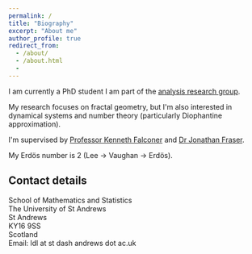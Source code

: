 ```yaml
---
permalink: /
title: "Biography"
excerpt: "About me"
author_profile: true
redirect_from:
  - /about/
  - /about.html
  -
---
```


I am currently a PhD student I am part of the [analysis research group](http://www.mcs.st-andrews.ac.uk/pg/pure/Analysis/).

My research focuses on fractal geometry, but I'm also interested in dynamical systems and number theory (particularly Diophantine approximation).

I'm supervised by [Professor Kenneth Falconer](http://www.mcs.st-and.ac.uk/~kenneth/) and [Dr Jonathan Fraser](http://www.mcs.st-andrews.ac.uk/~jmf32/).

My Erdös number is 2 (Lee → Vaughan → Erdös).

## Contact details

School of Mathematics and Statistics  
The University of St Andrews  
St Andrews  
KY16 9SS  
Scotland  
Email: ldl at st dash andrews dot ac.uk
